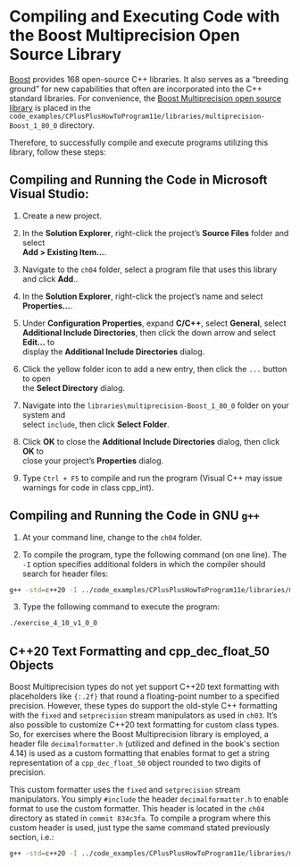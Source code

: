 # Compiling and Executing Code with the Boost Multiprecision Open Source Library

[Boost](https://www.boost.org/) provides 168 open-source C++ libraries. It also serves as a “breeding ground” for new capabilities that often are incorporated into the C++ standard libraries. For convenience, the [Boost Multiprecision open source library](https://www.boost.org/doc/libs/1_87_0/libs/multiprecision/doc/html/index.html) is placed in the `code_examples/CPlusPlusHowToProgram11e/libraries/multiprecision-Boost_1_80_0` directory.

Therefore, to successfully compile and execute programs utilizing this library, follow these steps:

## Compiling and Running the Code in Microsoft Visual Studio:

1. Create a new project.

2. In the **Solution Explorer**, right-click the project’s **Source Files** folder and select  
   **Add > Existing Item...**.

3. Navigate to the `ch04` folder, select a program file that uses this library and click **Add**..

4. In the **Solution Explorer**, right-click the project’s name and select **Properties...**.

5. Under **Configuration Properties**, expand **C/C++**, select **General**, select  
   **Additional Include Directories**, then click the down arrow and select **Edit...** to  
   display the **Additional Include Directories** dialog.

6. Click the yellow folder icon to add a new entry, then click the `...` button to open  
   the **Select Directory** dialog.

7. Navigate into the `libraries\multiprecision-Boost_1_80_0` folder on your system and  
   select `include`, then click **Select Folder**.

8. Click **OK** to close the **Additional Include Directories** dialog, then click **OK** to  
   close your project’s **Properties** dialog.

9. Type `Ctrl + F5` to compile and run the program (Visual C++ may issue warnings for code in class cpp_int).

## Compiling and Running the Code in GNU `g++`

1. At your command line, change to the `ch04` folder.

2. To compile the program, type the following command (on one line). The `-I` option specifies additional folders in which the compiler should search for header files:
```bash
g++ -std=c++20 -I ../code_examples/CPlusPlusHowToProgram11e/libraries/multiprecision-Boost_1_80_0/include exercise_4_10_v1_0_0.cpp -o exercise_4_10_v1_0_0
```

3. Type the following command to execute the program:
```bash    
./exercise_4_10_v1_0_0
```

## C++20 Text Formatting and cpp_dec_float_50 Objects

Boost Multiprecision types do not yet support C++20 text formatting with placeholders like `{:.2f}` that round a floating-point number to a specified precision. However, these types 
do support the old-style C++ formatting with the `fixed` and `setprecision` stream manipulators as used in `ch03`. It’s also possible to customize C++20 text formatting for custom class types.
So, for exercises where the Boost Multiprecision library is employed, a header file `decimalformatter.h` (utilized and defined in the book's section 4.14) is used as a custom formatting 
that enables format to get a string representation of a `cpp_dec_float_50` object rounded to two digits of precision. 

This custom formatter uses the `fixed` and `setprecision` stream manipulators. 
You simply `#include` the header `decimalformatter.h` to enable format to use the custom formatter. This header is located in the `ch04` directory as stated in `commit 834c3fa`. To compile a program 
where this custom header is used, just type the same command stated previously section, i.e.:  
```bash
g++ -std=c++20 -I ../code_examples/CPlusPlusHowToProgram11e/libraries/multiprecision-Boost_1_80_0/include exercise_4_10_v1_0_0.cpp -o exercise_4_10_v1_0_0
```
 


